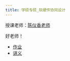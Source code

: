 ```yaml
---
title: 学硕专硕_软硬件协同设计
---
```


授课老师：[陈仪香老师](https://faculty.ecnu.edu.cn/_s43/cyx/main.psp)

好老师！

- [作业](https://drive.vanillaaaa.org/SharedCourses/postgraduate/软件工程学院/学硕专硕_软硬件协同设计/作业)
- [讲义](https://drive.vanillaaaa.org/SharedCourses/postgraduate/软件工程学院/学硕专硕_软硬件协同设计/讲义)
